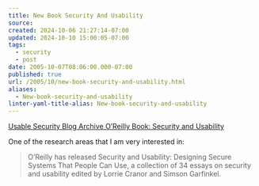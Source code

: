 ```yaml
---
title: New Book Security And Usability
source: 
created: 2024-10-06 21:27:14-07:00
updated: 2024-10-10 15:00:05-07:00
tags:
  - security
  - post
date: 2005-10-07T08:06:00.000-07:00
published: true
url: /2005/10/new-book-security-and-usability.html
aliases:
  - New-book-security-and-usability
linter-yaml-title-alias: New-book-security-and-usability
---
```



[Usable Security Blog Archive O’Reilly Book: Security and Usability](https://usablesecurity.com/2005/10/06/oreilly-book-security-and-usability/ "Usable Security Blog Archive O’Reilly Book: Security and Usability")  
  
One of the research areas that I am very interested in:  
  

>   
> O’Reilly has released Security and Usability: Designing Secure Systems That People Can Use, a collection of 34 essays on security and usability edited by Lorrie Cranor and Simson Garfinkel.